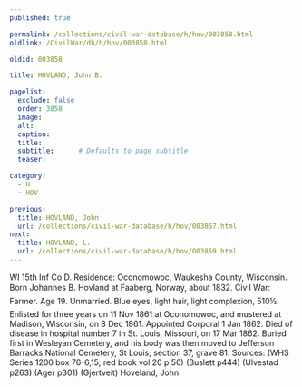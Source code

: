 ```yaml
---
published: true

permalink: /collections/civil-war-database/h/hov/003858.html
oldlink: /CivilWar/db/h/hov/003858.html

oldid: 003858

title: HOVLAND, John B.

pagelist:
  exclude: false
  order: 3858
  image: 
  alt:
  caption:
  title:
  subtitle:      # Defaults to page subtitle
  teaser:

category: 
  - H 
  - HOV

previous:
  title: HOVLAND, John
  url: /collections/civil-war-database/h/hov/003857.html  
next:
  title: HOVLAND, L.
  url: /collections/civil-war-database/h/hov/003859.html   
---
```

WI 15th Inf Co D. Residence: Oconomowoc, Waukesha County, Wisconsin. Born &#147;Johannes B. Hovland&#148; at Faaberg, Norway, about 1832. Civil War: Farmer. Age 19. Unmarried. Blue eyes, light hair, light complexion, 5&#146;10&frac12;&#148;. Enlisted for three years on 11 Nov 1861 at Oconomowoc, and mustered at Madison, Wisconsin, on 8 Dec 1861. Appointed Corporal 1 Jan 1862. Died of disease in hospital number 7 in St. Louis, Missouri, on 17 Mar 1862. Buried first in Wesleyan Cemetery, and his body was then moved to Jefferson Barracks National Cemetery, St Louis; section 37, grave 81. Sources: (WHS Series 1200 box 76-6,15; red book vol 20 p 56) (Buslett p444) (Ulvestad p263) (Ager p301) (Gjertveit) &#147;Hoveland, John&#148;